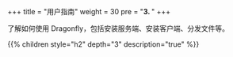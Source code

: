 +++
title = "用户指南"
weight = 30
pre = "<b>3. </b>"
+++

了解如何使用 Dragonfly，包括安装服务端、安装客户端、分发文件等。

{{% children style="h2" depth="3" description="true" %}}